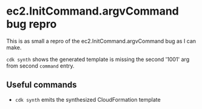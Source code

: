 # ec2.InitCommand.argvCommand bug repro

This is as small a repro of the ec2.InitCommand.argvCommand bug as I can make.

`cdk synth` shows the generated template is missing the second '1001' arg from second `command` entry.

## Useful commands

* `cdk synth`       emits the synthesized CloudFormation template
